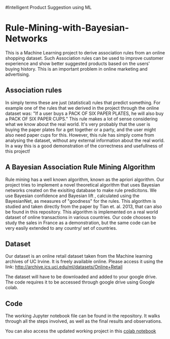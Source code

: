 #Intelligent Product Suggestion using ML

# Rule-Mining-with-Bayesian-Networks

This is a Machine Learning project to derive association rules from an online shopping dataset.
Such Association rules can be used to improve customer experience and show better suggested products based on the users' buying history.
This is an important problem in online marketing and advertising. 

## Association rules
In simply terms these are just (statistical) rules that predict something. For example one of the rules that we derived in the project through the online dataset was:
"If a user buys a PACK OF SIX PAPER PLATES, he will also buy a PACK OF SIX PAPER CUPS." 
This rule makes a lot of sense considering what we know about the real world. It's very probably that the user is buying the paper plates for a get together or a party, and the user might also need paper cups for this. However, this rule has simply come from analysing the dataset, without any external information about the real world. In a way this is a good demonstration of the correctness and usefullness of this project!

## A Bayesian Association Rule Mining Algorithm
Rule mining has a well known algorithm, known as the apriori algorithm. Our project tries to implement a novel theoretical algorithm that uses Bayesian networks created on the exisiting database to make rule predicitons. We use Bayesian confidence and Bayesian lift , calculated using the BayesianNet,  as measures of "goodness" for the rules. 
This algorithm is studied and taken directly from the paper by Tian et. al. 2013, that can also be found in this repository. This algorithm is implemented on a real world dataset of online transactions in various countries. Our code chooses to study the sales in France as a demonstration, but the same code can be very easily extended to any country/ set of countries. 

## Dataset
Our dataset is an online retail dataset taken from the Machine learning archives of UC Irvine. It is freely available online. Please access it using the link:
http://archive.ics.uci.edu/ml/datasets/Online+Retail

The dataset will have to be downloaded and added to your google drive. The code requires it to be accessed through google drive using Google colab.

## Code
The working Jupyter notebook file can be found in the repository. It walks through all the steps involved, as well as the final results and observations. 

You can also access the updated working project in this [colab notebook](https://colab.research.google.com/drive/16vFwrPpfbBpGFI93LAmX2mfUhywDL9YH?usp=sharing)
